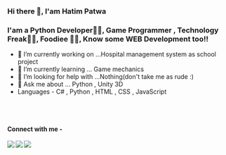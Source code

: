 ### Hi there 👋, I'am Hatim Patwa

### I'am a Python Developer🐍🐍, Game Programmer , Technology Freak🤑🤑, Foodiee 🍔🍕, Know some WEB Development too!!
<!--
**HatimPatwa/HatimPatwa** is a ✨ _special_ ✨ repository because its `README.md` (this file) appears on your GitHub profile.--!>

<ul type="filled">
<li>🔭 I’m currently working on ...Hospital management system as school project</li>
<li> 🌱 I’m currently learning ... Game mechanics</li>
 <li>🤔 I’m looking for help with ...Nothing(don't take me as rude :)</li>
<li>💬 Ask me about ... Python  , Unity 3D</li>
<li> Languages - C# , Python , HTML , CSS , JavaScript</li>
</ul>
<br>
<br>

<h4>Connect with me - </h4>
<a href = "https://www.facebook.com/hatim.patwa.9/">
<img align = "left" src="https://img.shields.io/badge/Facebook-1877F2?style=for-the-badge&logo=facebook&logoColor=white">
</a>
<a href =  "https://www.instagram.com/hatim_p_1603/"> 
<img  align = "left" src="https://img.shields.io/badge/Instagram-E4405F?style=for-the-badge&logo=instagram&logoColor=white">
</a>
<a href = "https://github.com/HatimPatwa">
<img src="https://img.shields.io/badge/GitHub-100000?style=for-the-badge&logo=github&logoColor=white">
</a>
